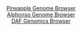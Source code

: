 <div id="Pineapple_Genome_Browser" align="center">
  <a href="https://igv.org/app/?sessionURL=blob:zZJba9swGIb_i6BlA8eWfEhiQxlO13Pa0rhpSkoxsi07YrLkSIqdA_nv08rGblZoLjYGupA.dHi_R88OtEQqKjiIgGujwEYIWEAtRJfgumHkDtdEgajETBELSFISSXhOQLQDJVYaTydjc3KhdaMix6G66dWYV8JWno1rvBUcd8rORe2cCsZwJiTWQipnJHErHFq1vY5kuGls87ZnB06BNXYwaxaCK.E0hFdpZ.5Lf5XSinBRk7ReMU3fAqQmj8lY2CX.Es.SOM.JUjdkc1WcxDdX8ZN3Np1f9E_n0_vL2bQ_O05oxbFeSXLSXg.O3BEmPuniRN_W4zbeJlAvnx5PY3HkfT0.WzdUEnWCBmg49N1h4Bo0lBdk_T91bQY9sHPNHtdTiOYom09oQvvBpqjo6Bb6S_.dvvcWYCJfGRNAvpCDCEHLg30rcPu9H1M0tCAMDR0pKIheXi2gJc6_me0vO6A3jfEFKLJcvaljASELIkHUCyEcoDB0A3_gwzBEe2sHVpL9PbTn00k4gG7suv20pEwbmYtU8UbZmHO7zUu72h7IcrGoJ3eJf_1gXLocF3J4m_OwfCLr4Lkc_pGmZwiYx98.0LT6kUz_xLuPBLF1dqhsJd4euefLx_r.YrPNRrNnUTOI7.LNw3jcvQvoMDilkDXWZr.pmOVP41osKebaFFqqaEYZ1ZuZ4Sg6ECHXM.KCXDBhTASyyj5BC1oogJ9_C.rtX_ffAQ--">Pineapple Genome Browser</a>
</div>
<div id="Alphonso_Genome_Browser" align="center">
  <a href="https://igv.org/app/?sessionURL=blob:zZJda9swGEb_i6BlA8W2_BHHhjLcxGlDlhWSpl5bilFs2RGxJVeSnbQh_31q2NjNCs3FxsAX8otsPc_R2YOOCEk5AyGwDeQZCAEI5JpvF7huKvIN10SCsMCVJBAIUhBBWEZAuAcFlgov51_1l2ulGhmaJlVNr8as5IZ0DFzjV87wVhoZr80hryq84gIrLqR5KXDHTVp2vS1Z4aYx9NmO4Zk5VtjEVbPmTHKzIaxMt_p_6a9RWhLGa5LWbaXoMUCq8.iMuVHgL1GyiLKMSDklL5P8IppOojsnXj5c9YcPy5vrZNlPzhe0ZFi1gly0zu3VeImjeora2GGjgZ_FZ_Zl52xGQ_fMGZ3Hu4YKIi.QjwYD1x64b2goy8nuf2qtH3pi88nGvVpMRnL0erubJf7M7Z51ceKe2eNmuvtzdxscIKh41mobQLYWfogs6Fh96Nn93tsSDaBlBZqQ4BSEj08QKIGzjd7.uAfqpdHOAEme26M.EHCREwHCXmBZPgoC23N91woCdIB70Irq7.EdL.eBb9mRbffTglZKC52nkjXSwIwZXVYY5euJPAc3Gx7Tmdf_7iWj.i4Ya5Btaa_GO3Y_eYcmBPrw4yXqqh_J9E_c.0gQQ61OFS7u7oMo0VQssZNl_LAZSlpdo.kWz_P3dIPgNDgFFzVWer.e6NefxnVYUMyUHnRU0hWtqHpJNEe.BSGyHS0uyHjFtYlAlKtPFrQg8qzPvwV1Dk.HHw--">Alphonso Genome Browser</a>
</div>


<div id="DAF_Genomics_Browser" align="center">
  <a href="https://ink-blot.github.io/?sessionURL=blob:tZHtatswFIbvRZD.sh1LduzYEIa3pUlpaWmCE0gp4dQ.jt3KlivJTbuQe59wWwYbZQw6kITE.XhfnedAnlCqSjQkJsyhI4dSYhFViv0S6pbjJdSoSFwAV2gRiQVKbDIk8YEUoDSkiwtTWWrdqng4zKGwd9iIusqUozwHWluJTpdoUm3mQA0_RAN75WSiNskahsDbUjRKDCHLUCnbHbbY7LZ7MMd7bNu3xG3dcV31qltjwhjLnQKM26rJ8fkvRv6DslnVl2S9TPr6c3w5yyfJ.Vmy8qbpZhZ826RX83UarE.W1a4B3UmcqI0W3ex6PGCnyfS.2N3frS5kh27JVyAG3veT6XNbSVQTGtJxGEVBNCJHi3CRdQYCyUpJY.pbIRtbzPftt6s3CswUpKhIfHNrES0hezDpNweiX1qDiih87HpqFhEyR0liO3LdkEYRG_mh70YRPVoH0kn.ySxP00UUuixhLHDuoDb6RcX7ARqhP4OfBfK3zmb_K6iFDLKrdP84YF9Zl84L93JWzhO6TGb8.uEDUBb58GOFkDVoE3p9vmEBbvRqbPQvLt7x9vgT">DAF Genomics Browser</a>
</div>
